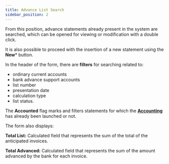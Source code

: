 ```yaml
---
title: Advance List Search 
sidebar_position: 2
---
```


From this position, advance statements already present in the system are searched, which can be opened for viewing or modification with a double click.

It is also possible to proceed with the insertion of a new statement using the **New*** button.

In the header of the form, there are **filters** for searching related to:

- ordinary current accounts 
- bank advance support accounts 
- list number 
- presentation date 
- calculation type 
- list status.

The **Accounted** flag marks and filters statements for which the [**Accounting**](/docs/treasury/advance/accounting/advances-list-accounting) has already been launched or not.

The form also displays:

**Total List:** Calculated field that represents the sum of the total of the anticipated invoices.

**Total Advanced:** Calculated field that represents the sum of the amount advanced by the bank for each invoice.
